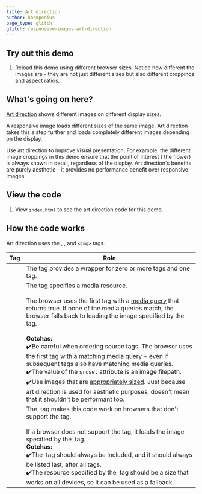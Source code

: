```yaml
---
title: Art direction
author: khempenius
page_type: glitch
glitch: responsive-images-art-direction
---
```


## Try out this demo

1. Reload this demo using different browser sizes. Notice how different the
images are - they are not just different sizes but also different croppings and
aspect ratios.

## What's going on here?

[Art direction](https://developer.mozilla.org/en-US/docs/Learn/HTML/Multimedia_and_embedding/Responsive_images#Art_direction)
shows different images on different display sizes.

A responsive image loads different sizes of the same image. Art direction takes
this a step further and loads completely different images depending on the
display.

Use art direction to improve visual presentation. For example, the different
image croppings in this demo ensure that the point of interest ( the flower) is
always shown in detail, regardless of the display. Art direction's benefits are
purely aesthetic - it provides no performance benefit over responsive images.

## View the code

1. View `index.html` to see the art direction code for this demo.

## How the code works

Art direction uses the
[<picture>](https://developer.mozilla.org/en-US/docs/Web/HTML/Element/picture),
[<source>](https://developer.mozilla.org/en-US/docs/Web/HTML/Element/source),
and `<img>` tags.

<table>
<thead>
<tr>
<th><strong>Tag</strong></th>
<th><strong>Role</strong></th>
</tr>
</thead>
<tbody>
<tr>
<td><picture></td>
<td>The <code><picture></code> tag provides a wrapper for zero or more
<code><source></code> tags and one <code><image></code> tag. </td>
</tr>
<tr>
<td><source></td>
<td>The <code><source></code> tag specifies a media resource.<br>
<br>
The browser uses the first <code><source></code> tag with a <a
href="https://developer.mozilla.org/en-US/docs/Web/CSS/Media_Queries/Using_media_queries">media
query</a> that returns true. If none of the media queries match, the
browser falls back to loading the image specified by the <code><img></code>
tag.<br>
<br>
<strong>Gotchas:</strong><br>
✔️Be careful when ordering source tags. The browser uses the first
<code><source></code> tag with a matching media query - even if subsequent
<code><source></code> tags also have matching media queries.<br>
✔️The value of the <code>srcset</code> attribute is an image filepath.<br>
✔️Use images that are <u>appropriately sized</u>. Just because art
direction is used for aesthetic purposes, doesn't mean that it shouldn't be
performant too.</td>
</tr>
<tr>
<td><img></td>
<td>The <code><img></code> tag makes this code work on browsers that don't
support the <code><picture></code> tag.<br>
<br>
If a browser does not support the <code><picture></code> tag, it loads the
image specified by the <code><img></code> tag.  <br>
<strong>Gotchas:</strong><br>
✔️The <code><img></code> tag should always be included, and it should
always be listed last, after all <code><source></code> tags.<br>
✔️The resource specified by the <code><img></code> tag should be a
size that works on all devices, so it can be used as a fallback.</td>
</tr>
</tbody>
</table>